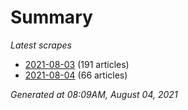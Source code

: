 # Summary
*Latest scrapes*
* [2021-08-03](https://github.com/nuuuwan/news_lk/blob/data/news_lk.2021-08-03.json) (191 articles)
* [2021-08-04](https://github.com/nuuuwan/news_lk/blob/data/news_lk.2021-08-04.json) (66 articles)

*Generated at 08:09AM, August 04, 2021*